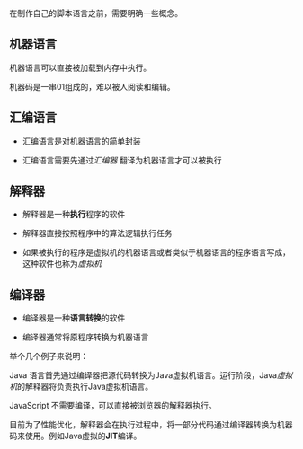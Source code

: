 在制作自己的脚本语言之前，需要明确一些概念。

## 机器语言

机器语言可以直接被加载到内存中执行。

机器码是一串01组成的，难以被人阅读和编辑。

## 汇编语言

- 汇编语言是对机器语言的简单封装

- 汇编语言需要先通过*汇编器* 翻译为机器语言才可以被执行

## 解释器

- 解释器是一种**执行**程序的软件

- 解释器直接按照程序中的算法逻辑执行任务

- 如果被执行的程序是虚拟机的机器语言或者类似于机器语言的程序语言写成，这种软件也称为*虚拟机*

## 编译器

- 编译器是一种**语言转换**的软件

- 编译器通常将原程序转换为机器语言

举个几个例子来说明：

Java 语言首先通过编译器把源代码转换为Java虚拟机语言。运行阶段，Java*虚拟机*的解释器将负责执行Java虚拟机语言。

JavaScript 不需要编译，可以直接被浏览器的解释器执行。

目前为了性能优化，解释器会在执行过程中，将一部分代码通过编译器转换为机器码来使用。例如Java虚拟的**JIT**编译。

